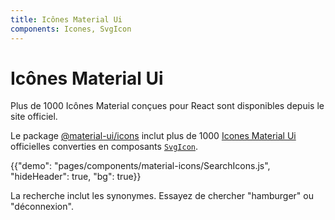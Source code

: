 ```yaml
---
title: Icônes Material Ui
components: Icones, SvgIcon
---
```


# Icônes Material Ui

<p class="description">Plus de 1000 Icônes Material conçues pour React sont disponibles depuis le site officiel.</p>

Le package [@material-ui/icons](https://www.npmjs.com/package/@material-ui/icons) inclut plus de 1000 [Icones Material Ui](https://material.io/tools/icons/?style=baseline) officielles converties en composants [`SvgIcon`](/api/svg-icon/).

{{"demo": "pages/components/material-icons/SearchIcons.js", "hideHeader": true, "bg": true}}

La recherche inclut les synonymes. Essayez de chercher "hamburger" ou "déconnexion".